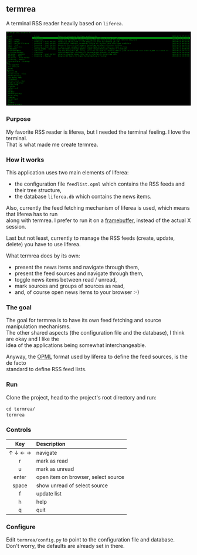 ## termrea

A terminal RSS reader heavily based on `liferea`.

![](docs/images/screenshot.png)

### Purpose

My favorite RSS reader is liferea, but I needed the terminal feeling. I love the terminal.  
That is what made me create termrea.

### How it works

This application uses two main elements of liferea:

- the configuration file `feedlist.opml` which contains the RSS feeds and their tree structure,
- the database `liferea.db` which contains the news items.

Also, currently the feed fetching mechanism of liferea is used, which means that liferea has to run  
along  with termrea. I prefer to run it on a [framebuffer](https://github.com/mylk/tools/blob/master/liferea-xvfb.sh), instead of the actual X session.

Last but not least, currently to manage the RSS feeds (create, update, delete) you have to use liferea.

What termrea does by its own:

- present the news items and navigate through them,
- present the feed sources and navigate through them,
- toggle news items between read / unread,
- mark sources and groups of sources as read,
- and, of course open news items to your browser :-)

### The goal

The goal for termrea is to have its own feed fetching and source manipulation mechanisms.  
The other shared aspects (the configuration file and the database), I think are okay and I like the  
idea of the applications being somewhat interchangeable.

Anyway, the [OPML](https://en.wikipedia.org/wiki/OPML) format used by liferea to define the feed sources, is the de facto  
standard to define RSS feed lists.

### Run

Clone the project, head to the project's root directory and run:

```
cd termrea/
termrea
```

### Controls

| Key     | Description                         |
| :-----: | :---------------------------------- |
| ↑ ↓ ← → | navigate                            |
| r       | mark as read                        |
| u       | mark as unread                      |
| enter   | open item on browser, select source |
| space   | show unread of select source        |
| f       | update list                         |
| h       | help                                |
| q       | quit                                |

### Configure

Edit `termrea/config.py` to point to the configuration file and database.  
Don't worry, the defaults are already set in there.

